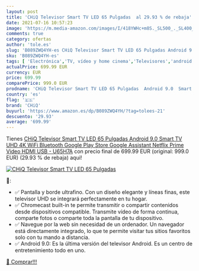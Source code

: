 ```yaml
---
layout: post
title: 'CHiQ Televisor Smart TV LED 65 Pulgadas  al 29.93 % de rebaja'
date: 2021-07-16 10:57:23
image: 'https://m.media-amazon.com/images/I/418YWHc+m8S._SL500_._SL400_.jpg'
comments: true
category: ofertas
author: 'tole.es'
slug: 'B089ZWQ4YH-es CHiQ Televisor Smart TV LED 65 Pulgadas Android 9.0 Smart...'
sku: 'B089ZWQ4YH-es'
tags: [ 'Electrónica','TV, vídeo y home cinema','Televisores','android','chiq', ]
actualPrice: 699.99 EUR
currency: EUR
price: 699.99
comparePrice: 999.0 EUR
prodname: 'CHiQ Televisor Smart TV LED 65 Pulgadas  Android 9.0  Smart TV  UHD  4K  WiFi  Bluetooth  Google Play Store  Google Assistant  Netflix  Prime Video  HDMI  USB - U65H7A'
country: 'es'
flag: '🇪🇸'
brand: 'CHiQ'
buyurl: 'https://www.amazon.es/dp/B089ZWQ4YH/?tag=tolees-21'
descuento: '29.93'
average: '699.99'
---
```


Tienes [CHiQ Televisor Smart TV LED 65 Pulgadas  Android 9.0  Smart TV  UHD  4K  WiFi  Bluetooth  Google Play Store  Google Assistant  Netflix  Prime Video  HDMI  USB - U65H7A](https://www.amazon.es/dp/B089ZWQ4YH/?tag=tolees-21) con precio final de  699.99 EUR (original: 999.0 EUR) (29.93 %  de rebaja) aqui!

[![CHiQ Televisor Smart TV LED 65 Pulgadas ](https://m.media-amazon.com/images/I/418YWHc+m8S._SL500_._SL400_.jpg)](https://www.amazon.es/dp/B089ZWQ4YH/?tag=tolees-21)

🔎:

- ✅ Pantalla y borde ultrafino. Con un diseño elegante y líneas finas, este televisor UHD se integrará perfectamente en tu hogar.
- ✅ Chromecast built-in te permite transmitir o compartir contenidos desde dispositivos compatible. Transmite vídeo de forma continua, comparte fotos o comparte toda la pantalla de tu dispositivo.
- ✅ Navegue por la web sin necesidad de un ordenador. Un navegador está directamente integrado, lo que te permite visitar tus sitios favoritos solo con tu mando a distancia.
- ✅ Android 9.0: Es la última versión del televisor Android. Es un centro de entretenimiento todo en uno.

[🛒 Comprar!!!](https://www.amazon.es/dp/B089ZWQ4YH/?tag=tolees-21)
